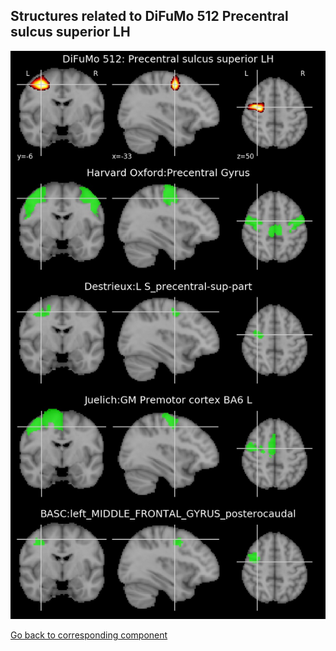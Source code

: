


## Structures related to DiFuMo 512 Precentral sulcus superior LH

![201](201.jpg "Structures related to DiFuMo 512 Precentral sulcus superior LH")

[Go back to corresponding component](https://parietal-inria.github.io/DiFuMo/512/html/201.html)